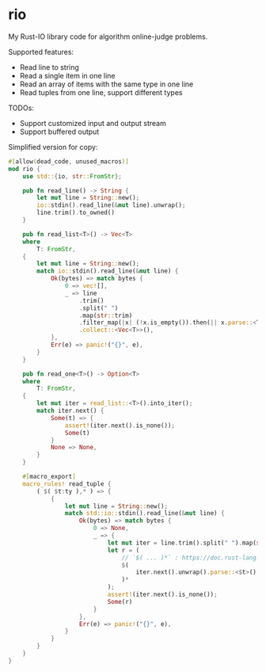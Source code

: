 # rio

My Rust-IO library code for algorithm online-judge problems.

Supported features:

- Read line to string
- Read a single item in one line
- Read an array of items with the same type in one line
- Read tuples from one line, support different types

TODOs:

- Support customized input and output stream
- Support buffered output

Simplified version for copy:

```rust
#[allow(dead_code, unused_macros)]
mod rio {
    use std::{io, str::FromStr};

    pub fn read_line() -> String {
        let mut line = String::new();
        io::stdin().read_line(&mut line).unwrap();
        line.trim().to_owned()
    }

    pub fn read_list<T>() -> Vec<T>
    where
        T: FromStr,
    {
        let mut line = String::new();
        match io::stdin().read_line(&mut line) {
            Ok(bytes) => match bytes {
                0 => vec![],
                _ => line
                    .trim()
                    .split(" ")
                    .map(str::trim)
                    .filter_map(|x| (!x.is_empty()).then(|| x.parse::<T>().ok().unwrap()))
                    .collect::<Vec<T>>(),
            },
            Err(e) => panic!("{}", e),
        }
    }

    pub fn read_one<T>() -> Option<T>
    where
        T: FromStr,
    {
        let mut iter = read_list::<T>().into_iter();
        match iter.next() {
            Some(t) => {
                assert!(iter.next().is_none());
                Some(t)
            }
            None => None,
        }
    }

    #[macro_export]
    macro_rules! read_tuple {
        ( $( $t:ty ),* ) => {
            {
                let mut line = String::new();
                match std::io::stdin().read_line(&mut line) {
                    Ok(bytes) => match bytes {
                        0 => None,
                        _ => {
                            let mut iter = line.trim().split(" ").map(str::trim);
                            let r = (
                                // `$( ... )*` : https://doc.rust-lang.org/book/ch19-06-macros.html
                                $(
                                    iter.next().unwrap().parse::<$t>().ok().unwrap(),
                                )*
                            );
                            assert!(iter.next().is_none());
                            Some(r)
                        }
                    },
                    Err(e) => panic!("{}", e),
                }
            }
        }
    }
}
```